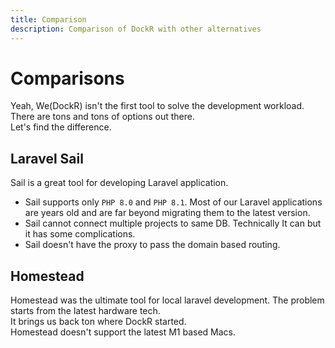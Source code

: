 ```yaml
---
title: Comparison
description: Comparison of DockR with other alternatives
---
```


# Comparisons

Yeah, We(DockR) isn't the first tool to solve the development workload. There are tons and tons of options out there.
<br>Let's find the difference.

## Laravel Sail

Sail is a great tool for developing Laravel application.

- Sail supports only `PHP 8.0` and `PHP 8.1`. Most of our Laravel applications are years old and are far beyond migrating them to the latest version.
- Sail cannot connect multiple projects to same DB. Technically It can but it has some complications.
- Sail doesn't have the proxy to pass the domain based routing.

## Homestead

Homestead was the ultimate tool for local laravel development. The problem starts from the latest hardware tech.
<br>
It brings us back ton where DockR started.
<br>
Homestead doesn't support the latest M1 based Macs.
